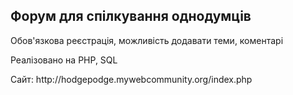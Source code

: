 <h2>Форум для спілкування однодумців</h2>

<p>Обов'язкова реєстрація, можливість додавати теми, коментарі</p>
<p>Реалізовано на PHP, SQL</p>

<p>Сайт: http://hodgepodge.mywebcommunity.org/index.php</p>
